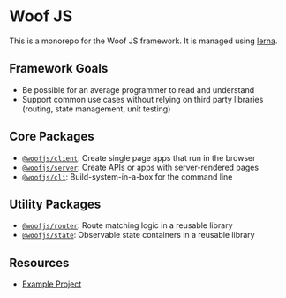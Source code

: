 # Woof JS

This is a monorepo for the Woof JS framework. It is managed using [lerna](https://lerna.js.org/).

## Framework Goals

- Be possible for an average programmer to read and understand
- Support common use cases without relying on third party libraries (routing, state management, unit testing)

## Core Packages

- [`@woofjs/client`](./packages/client/README.md): Create single page apps that run in the browser
- [`@woofjs/server`](./packages/server/README.md): Create APIs or apps with server-rendered pages
- [`@woofjs/cli`](./packages/cli/README.md): Build-system-in-a-box for the command line

## Utility Packages

- [`@woofjs/router`](./packages/router/README.md): Route matching logic in a reusable library
- [`@woofjs/state`](./packages/state/README.md): Observable state containers in a reusable library

## Resources

- [Example Project](./packages/examples/README.md)
